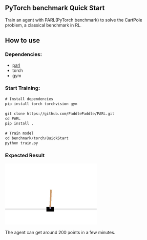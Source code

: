 ## PyTorch benchmark Quick Start
Train an agent with PARL(PyTorch benchmark) to solve the CartPole problem, a classical benchmark in RL.

## How to use
### Dependencies:

+ [parl](https://github.com/PaddlePaddle/PARL)
+ torch
+ gym

### Start Training:
```
# Install dependencies
pip install torch torchvision gym

git clone https://github.com/PaddlePaddle/PARL.git
cd PARL
pip install .

# Train model
cd benchmark/torch/QuickStart
python train.py  
```

### Expected Result
<img src="https://github.com/PaddlePaddle/PARL/blob/develop/examples/QuickStart/performance.gif" width = "300" height ="200" alt="result"/>

The agent can get around 200 points in a few minutes.

